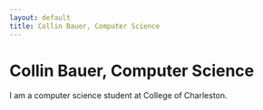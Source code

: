 ```yaml
---
layout: default
title: Collin Bauer, Computer Science
---
```

<div class="blurb">
	<h1>Collin Bauer, Computer Science</h1>
	<p>I am a computer science student at College of Charleston.</p>
</div><!-- /.blurb -->
